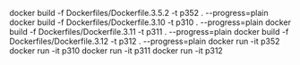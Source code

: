 docker build -f Dockerfiles/Dockerfile.3.5.2 -t p352 . --progress=plain
docker build -f Dockerfiles/Dockerfile.3.10 -t p310 . --progress=plain
docker build -f Dockerfiles/Dockerfile.3.11 -t p311 . --progress=plain
docker build -f Dockerfiles/Dockerfile.3.12 -t p312 . --progress=plain
docker run -it p352
docker run -it p310
docker run -it p311
docker run -it p312
